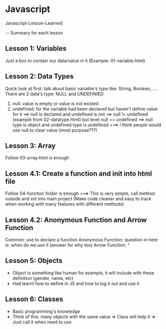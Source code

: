# Javascript
Javascript-Lesson-Learned

-- Summary for each lesson
## Lesson 1: Variables
Just a box to contain our data/value in it (Example: 01-variable.html)

## Lesson 2: Data Types
Quick look at first: talk about basic variable's type like: String, Boolean, ....
There are 2 data's type: NULL and UNDEFINIED
1. null: value is empty or value is not existed
2. undefined: for the variable had been declared but haven't define value for it
==> null is declared and undefined is not
==> null != undefined (example from 02-datatype.html) but level null == undefined
==> null type is object and undefined type is undefined
===> I think people would use null to clear value (most purpose???)

## Lesson 3: Array
Follow 03-array.html is enough

## Lesson 4.1: Create a function and init into html file
Follow 04-function folder is enough
===> This is very simple, call method outside and init into main project (Make code cleaner and easy to track when working with many features with different methods)

## Lesson 4.2: Anonymous Function and Arrow Function
Common: use to declare a function
Anonymous Function: question in here is: when do we use it (answer for why too)
Arrow Function: ^

## Lesson 5: Objects
- Object is something like human for example, it will include with these definition (gender, name, etc)
- Had learnt how to define in JS and how to log it out and use it

## Lesson 6: Classes
- Basic programming's knowledge
- Think of this: many objects with the same value => Class will help it => Just call it when need to use